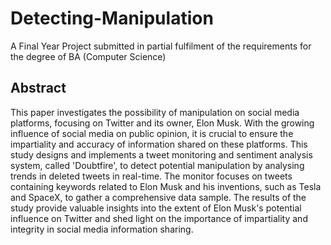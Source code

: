 # Detecting-Manipulation
A Final Year Project submitted in partial fulfilment of the requirements for the degree of BA (Computer Science)
## Abstract
This paper investigates the possibility of manipulation on social media platforms, focusing on Twitter and its owner, Elon Musk. With the growing influence of social media on public opinion, it is crucial to ensure the impartiality and accuracy of information shared on these platforms. This study designs and implements a tweet monitoring and sentiment analysis system, called 'Doubtfire', to detect potential manipulation by analysing trends in deleted tweets in real-time. The monitor focuses on tweets containing keywords related to Elon Musk and his inventions, such as Tesla and SpaceX, to gather a comprehensive data sample. The results of the study provide valuable insights into the extent of Elon Musk's potential influence on Twitter and shed light on the importance of impartiality and integrity in social media information sharing.
